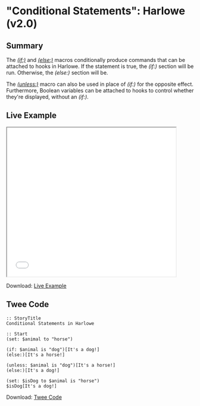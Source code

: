 # "Conditional Statements": Harlowe (v2.0)

## Summary

The [*(if:)*](https://twine2.neocities.org/#macro_if) and [*(else:)*](https://twine2.neocities.org/#macro_else) macros conditionally produce commands that can be attached to hooks in Harlowe. If the statement is true, the *(if:)* section will be run. Otherwise, the *(else:)* section will be.

The [*(unless:)*](https://twine2.neocities.org/#macro_unless) macro can also be used in place of *(if:)* for the opposite effect. Furthermore, Boolean variables can be attached to hooks to control whether they're displayed, without an *(if:)*.

## Live Example

<section>
<iframe src="harlowe_conditionalstatements_example.html" height=400 width=90%></iframe>


Download: <a href="harlowe_conditionalstatements_example.html" target="_blank">Live Example</a>
</section>

## Twee Code

```
:: StoryTitle
Conditional Statements in Harlowe

:: Start
(set: $animal to "horse")

(if: $animal is "dog")[It's a dog!]
(else:)[It's a horse!]

(unless: $animal is "dog")[It's a horse!]
(else:)[It's a dog!]

(set: $isDog to $animal is "horse")
$isDog[It's a dog!]
```

Download: <a href="harlowe_conditionalstatements_twee.txt" target="_blank">Twee Code</a>


